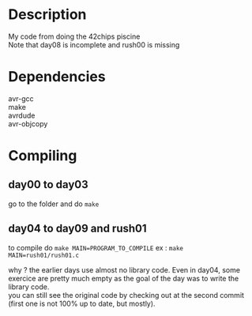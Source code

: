 # Description

My code from doing the 42chips piscine  
Note that day08 is incomplete and rush00 is missing

# Dependencies  
avr-gcc  
make  
avrdude  
avr-objcopy  

# Compiling
## day00 to day03
go to the folder and do `make`
## day04 to day09 and rush01
to compile do `make MAIN=PROGRAM_TO_COMPILE`
ex : `make MAIN=rush01/rush01.c`

why ? the earlier days use almost no library code. Even in day04, some exercice are pretty much empty as the goal of the day was to write the library code.  
you can still see the original code by checking out at the second commit (first one is not 100% up to date, but mostly).
